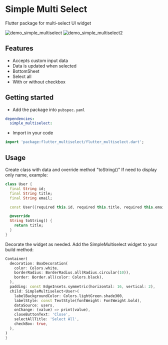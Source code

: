 # Simple Multi Select

Flutter package for multi-select UI widget

![demo_simple_multiselect](https://github.com/user-attachments/assets/c7253d59-aa8a-42be-a1e1-e571c247d896) ![demo_simple_multiselect2](https://github.com/user-attachments/assets/89055f0e-1c4a-4c9f-be78-5dd4bc765240)


## Features

- Accepts custom input data
- Data is updated when selected
- BottomSheet
- Select all
- With or without checkbox

## Getting started

- Add the package into `pubspec.yaml`

```yaml
dependencies:
  simple_multiselect:
```

- Import in your code

```dart
import 'package:flutter_multiselect/flutter_multiselect.dart';
```

## Usage

Create class with data and override method "toString()"
If need to display only name, example: 

```dart
class User {
  final String id;
  final String title;
  final String email;

  const User({required this.id, required this.title, required this.email});

  @override
  String toString() {
    return title;
  }
}
```
Decorate the widget as needed.
Add the SimpleMultiselect widget to your build method:

```dart
Container(
  decoration: BoxDecoration(
    color: Colors.white,
    borderRadius: BorderRadius.all(Radius.circular(10)),
    border: Border.all(color: Colors.black),
  ),
  padding: const EdgeInsets.symmetric(horizontal: 16, vertical: 2),
  child: SimpleMultiselect<User>(
    labelBackgroundColor: Colors.lightGreen.shade300,
    labelStyle: const TextStyle(fontWeight: FontWeight.bold),
    dataSource: users,
    onChange: (value) => print(value),
    closeButtonText: 'Close',
    selectAllTitle: 'Select All',
    checkBox: true,
  ),
)
}
```

